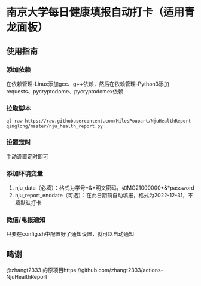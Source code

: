 # 南京大学每日健康填报自动打卡（适用青龙面板）

## 使用指南
### 添加依赖
在依赖管理-Linux添加gcc、g++依赖，然后在依赖管理-Python3添加requests、pycryptodome、pycryptodomex依赖

### 拉取脚本
`ql raw https://raw.githubusercontent.com/MilesPoupart/NjuHealthReport-qinglong/master/nju_health_report.py`

### 设置定时
手动设置定时即可

### 添加环境变量
1. nju_data（必填）：格式为学号\*&\*明文密码，如MG21000000\*&\*password
2. nju_report_enddate（可选）：在此日期前自动填报，格式为2022-12-31，不填默认打卡

### 微信/电报通知
只要在config.sh中配置好了通知设置，就可以自动通知

## 鸣谢
@zhangt2333 的原项目https://github.com/zhangt2333/actions-NjuHealthReport
